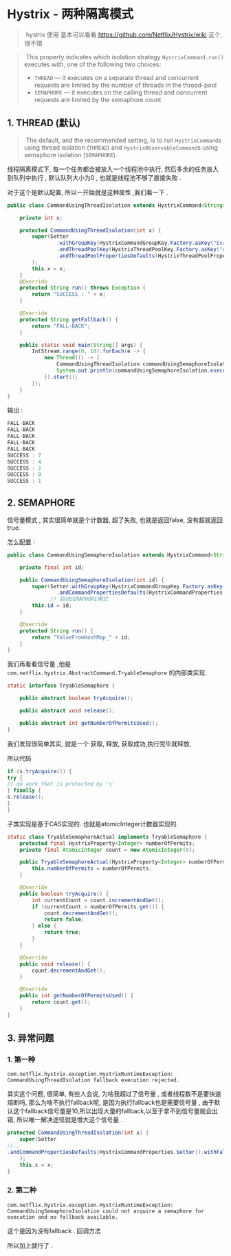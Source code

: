 # Hystrix - 两种隔离模式

> ​	hystrix 使用 基本可以看看 https://github.com/Netflix/Hystrix/wiki 这个, 很不错  



> ​	This property indicates which isolation strategy `HystrixCommand.run()` executes with, one of the following two choices:
>
> - `THREAD` — it executes on a separate thread and concurrent requests are limited by the number of threads in the thread-pool
> - `SEMAPHORE` — it executes on the calling thread and concurrent requests are limited by the semaphore count

## 1. THREAD (默认)

> ​	The default, and the recommended setting, is to run `HystrixCommand`s using thread isolation (`THREAD`) and `HystrixObservableCommand`s using semaphore isolation (`SEMAPHORE`).

线程隔离模式下, 每一个任务都会被放入一个线程池中执行, 然后多余的任务放入到队列中执行  , 默认队列大小为0 , 也就是线程池不够了直接失败 . 

对于这个是默认配置, 所以一开始就是这种属性 ,我们看一下 . 

```java
public class CommandUsingThreadIsolation extends HystrixCommand<String> {

    private int x;

    protected CommandUsingThreadIsolation(int x) {
        super(Setter
                .withGroupKey(HystrixCommandGroupKey.Factory.asKey("ExampleGroup"))
                .andThreadPoolKey(HystrixThreadPoolKey.Factory.asKey("example"))
                .andThreadPoolPropertiesDefaults(HystrixThreadPoolProperties.Setter().withCoreSize(5))
        );
        this.x = x;
    }
    @Override
    protected String run() throws Exception {
        return "SUCCESS : " + x;
    }

    @Override
    protected String getFallback() {
        return "FALL-BACK";
    }

    public static void main(String[] args) {
        IntStream.range(0, 10).forEach(e -> {
            new Thread(() -> {
                CommandUsingThreadIsolation commandUsingSemaphoreIsolation = new CommandUsingThreadIsolation(e);
                System.out.println(commandUsingSemaphoreIsolation.execute());
            }).start();
        });
    }
}
```

输出 : 

```java
FALL-BACK
FALL-BACK
FALL-BACK
FALL-BACK
FALL-BACK
SUCCESS : 7
SUCCESS : 4
SUCCESS : 2
SUCCESS : 0
SUCCESS : 1
```



## 2. SEMAPHORE 

信号量模式 , 其实很简单就是个计数器, 超了失败, 也就是返回false, 没有超就返回true.

怎么配置 : 

```java
public class CommandUsingSemaphoreIsolation extends HystrixCommand<String> {

    private final int id;

    public CommandUsingSemaphoreIsolation(int id) {
        super(Setter.withGroupKey(HystrixCommandGroupKey.Factory.asKey("ExampleGroup"))
                .andCommandPropertiesDefaults(HystrixCommandProperties.Setter() .withExecutionIsolationStrategy(HystrixCommandProperties.ExecutionIsolationStrategy.SEMAPHORE));
              // 启动SEMAPHORE模式
        this.id = id;
    }

    @Override
    protected String run() {
        return "ValueFromHashMap_" + id;
    }
}
```

我们再看看信号量 ,他是`com.netflix.hystrix.AbstractCommand.TryableSemaphore` 的内部类实现. 

```java
static interface TryableSemaphore {

    public abstract boolean tryAcquire();

    public abstract void release();

    public abstract int getNumberOfPermitsUsed();
}
```

我们发现很简单其实, 就是一个 获取, 释放, 获取成功,执行完毕就释放, 

所以代码

```java
if (s.tryAcquire()) {
try {
// do work that is protected by 's'
} finally {
s.release();
}
}
```

子类实现是基于CAS实现的.  也就是atomicInteger计数器实现的. 

```java
static class TryableSemaphoreActual implements TryableSemaphore {
    protected final HystrixProperty<Integer> numberOfPermits;
    private final AtomicInteger count = new AtomicInteger(0);

    public TryableSemaphoreActual(HystrixProperty<Integer> numberOfPermits) {
        this.numberOfPermits = numberOfPermits;
    }

    @Override
    public boolean tryAcquire() {
        int currentCount = count.incrementAndGet();
        if (currentCount > numberOfPermits.get()) {
            count.decrementAndGet();
            return false;
        } else {
            return true;
        }
    }

    @Override
    public void release() {
        count.decrementAndGet();
    }

    @Override
    public int getNumberOfPermitsUsed() {
        return count.get();
    }
}
```



## 3. 异常问题 

### 1. 第一种

`com.netflix.hystrix.exception.HystrixRuntimeException: CommandUsingThreadIsolation fallback execution rejected.`

其实这个问题, 很简单, 有些人会说, 为啥我超过了信号量 , 或者线程数不是要快速熔断吗, 那么为啥不执行fallback呢, 是因为执行fallback也是需要信号量 , 由于默认这个fallback信号量是10,所以出现大量的fallback,以至于拿不到信号量就会出错, 所以唯一解决途径就是增大这个信号量 . 

```java
protected CommandUsingThreadIsolation(int x) {
    super(Setter
//..
.andCommandPropertiesDefaults(HystrixCommandProperties.Setter().withFallbackEnabled(true).withFallbackIsolationSemaphoreMaxConcurrentRequests(100))//设置fallback的信号量大小为100
    );
    this.x = x;
}
```

### 2. 第二种

`com.netflix.hystrix.exception.HystrixRuntimeException: CommandUsingSemaphoreIsolation could not acquire a semaphore for execution and no fallback available.`

这个是因为没有fallback . 回调方法

所以加上就行了 . 

